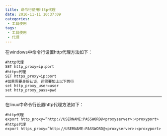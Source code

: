 ```yaml
---
title: 命令行使用http代理
date: 2016-11-11 10:37:09
categories:
 - 工具使用
tags:
 - 工具使用
 - 代理
---
```


在windows中命令行设置http代理方法如下：
``` shell
#http代理
SET http_proxy=ip:port
#https代理
SET https_proxy=ip:port
#如果需要身份认证，还需要加上以下两行
set http_proxy_user=user
set http_proxy_pass=pwd
```

---

在linux中命令行设置http代理方法如下：
``` shell
#http代理
export http_proxy=”http://USERNAME:PASSWORD@<proxyserver>:<proxyport>
#https代理
export https_proxy=”http://USERNAME:PASSWORD@<proxyserver>:<proxyport>
```